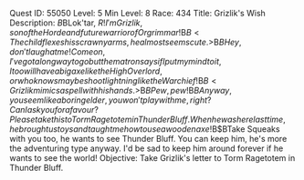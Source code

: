 Quest ID: 55050
Level: 5
Min Level: 8
Race: 434
Title: Grizlik's Wish
Description: <Little Grizlik presses his knuckle to his chest.>$B$BLok'tar, $R! I'm Grizlik, son of the Horde and future warrior of Orgrimmar!$B$B<The child flexes his scrawny arms, he almost seems cute.>$B$BHey, don't laugh at me! Come on, I've got a long way to go but the matron says if I put my mind to it, I too will have a big axe like the High Overlord, or who knows maybe shoot lightning like the Warchief!$B$B<Grizlik mimics a spell with his hands.>$B$BPew, pew!$B$BAnyway, you seem like a boring elder, you won't play with me, right? Can I ask you for a favour? Please take this to Torm Ragetotem in Thunder Bluff. When he was here last time, he brought us toys and taught me how to use a wooden axe!$B$BTake Squeaks with you too, he wants to see Thunder Bluff. You can keep him, he's more the adventuring type anyway. I'd be sad to keep him around forever if he wants to see the world!
Objective: Take Grizlik's letter to Torm Ragetotem in Thunder Bluff.
